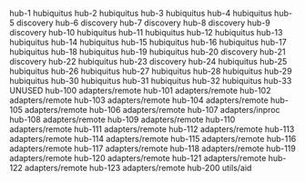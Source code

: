 hub-1   hubiquitus
hub-2   hubiquitus
hub-3   hubiquitus
hub-4   hubiquitus
hub-5   discovery
hub-6   discovery
hub-7   discovery
hub-8   discovery
hub-9   discovery
hub-10  hubiquitus
hub-11  hubiquitus
hub-12  hubiquitus
hub-13  hubiquitus
hub-14  hubiquitus
hub-15  hubiquitus
hub-16  hubiquitus
hub-17  hubiquitus
hub-18  hubiquitus
hub-19  hubiquitus
hub-20  discovery
hub-21  discovery
hub-22  hubiquitus
hub-23  discovery
hub-24  hubiquitus
hub-25  hubiquitus
hub-26  hubiquitus
hub-27  hubiquitus
hub-28  hubiquitus
hub-29  hubiquitus
hub-30  hubiquitus
hub-31  hubiquitus
hub-32  hubiquitus
hub-33  UNUSED
hub-100 adapters/remote
hub-101 adapters/remote
hub-102 adapters/remote
hub-103 adapters/remote
hub-104 adapters/remote
hub-105 adapters/remote
hub-106 adapters/remote
hub-107 adapters/inproc
hub-108 adapters/remote
hub-109 adapters/remote
hub-110 adapters/remote
hub-111 adapters/remote
hub-112 adapters/remote
hub-113 adapters/remote
hub-114 adapters/remote
hub-115 adapters/remote
hub-116 adapters/remote
hub-117 adapters/remote
hub-118 adapters/remote
hub-119 adapters/remote
hub-120 adapters/remote
hub-121 adapters/remote
hub-122 adapters/remote
hub-123 adapters/remote
hub-200 utils/aid

